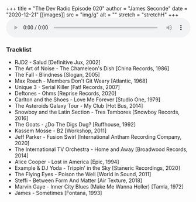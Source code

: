 +++
title = "The Dev Radio Episode 020"
author = "James Seconde"
date = "2020-12-21"
[[images]]
  src = "img/g"
  alt = ""
  stretch = "stretchH"
+++
<AUDIO
    style="width:100%;"
    controls
    src="https://devtheatre.s3-eu-west-1.amazonaws.com/The+Dev+Radio+020.mp3">
    https://devtheatre.s3-eu-west-1.amazonaws.com/The+Dev+Radio+020.mp3
</AUDIO>

### Tracklist

* RJD2 - Salud [Definitive Jux, 2002]
* The Art of Noise - The Chameleon's Dish [China Records, 1986]
* The Fall - Blindness [Slogan, 2005]
* Max Roach - Members Don't Git Weary [Atlantic, 1968]
* Unique 3 - Serial Killer [Fat! Records, 2007]
* Deftones - Ohms [Reprise Records, 2020]
* Carlton and the Shoes - Love Me Forever [Studio One, 1979]
* The Asteroids Galaxy Tour - My Club [Hot Bus, 2014]
* Snowboy and the Latin Section - Tres Tambores [Snowboy Records, 2016]
* The Goats - ¿Do The Digs Dug? [Ruffhouse, 1992]
* Kassem Mosse - B2 [Workshop, 2011]
* Jeff Parker - Fusion Swirl [International Antham Recording Company, 2020]
* The International TV Orchestra - Home and Away [Broadwood Records, 2014]
* Alice Cooper - Lost in America [Epic, 1994]
* Example & DJ Yoda - Trippin' in the Sky [Staneric Recordings, 2020]
* The Flying Eyes - Poison the Well [World in Sound, 2011]
* Steffi - Between Form And Matter [Air Texture, 2018]
* Marvin Gaye - Inner City Blues (Make Me Wanna Holler) [Tamla, 1972]
* James - Sometimes [Fontana, 1993]